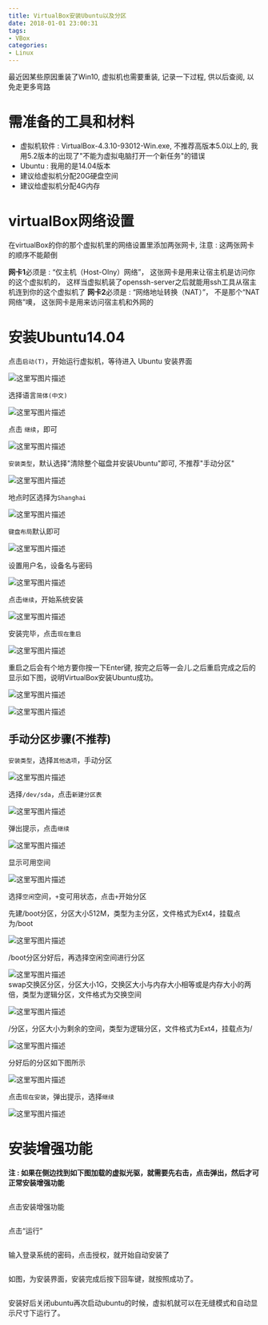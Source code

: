 ```yaml
---
title: VirtualBox安装Ubuntu以及分区
date: 2018-01-01 23:00:31
tags:
- VBox
categories:
- Linux
---
```


最近因某些原因重装了Win10, 虚拟机也需要重装, 记录一下过程, 供以后查阅, 以免走更多弯路

# 需准备的工具和材料

- 虚拟机软件 : VirtualBox-4.3.10-93012-Win.exe, 不推荐高版本5.0以上的, 我用5.2版本的出现了"不能为虚拟电脑打开一个新任务"的错误
- Ubuntu : 我用的是14.04版本 
- 建议给虚拟机分配20G硬盘空间
- 建议给虚拟机分配4G内存


<!--more -->


# virtualBox网络设置

在virtualBox的你的那个虚拟机里的网络设置里添加两张网卡, 注意 : 这两张网卡的顺序不能颠倒

**网卡1**必须是 : “仅主机（Host-Olny）网络”， 这张网卡是用来让宿主机是访问你的这个虚拟机的， 这样当虚拟机装了openssh-server之后就能用ssh工具从宿主机连到你的这个虚拟机了
**网卡2**必须是 : “网络地址转换（NAT）”， 不是那个“NAT网络”噢， 这张网卡是用来访问宿主机和外网的



<h1 id="安装ubuntu1404">安装Ubuntu14.04</h1>

<p>点击<code>启动(T)</code>，开始运行虚拟机，等待进入 Ubuntu 安装界面</p>

<p><img src="http://www.eaibot.com/git_images/chapter4/vi/vi1.jpg" alt="这里写图片描述" title=""></p>

<p>选择语言<code>简体(中文)</code></p>

<p><img src="http://www.eaibot.com/git_images/chapter4/vi/vi2.jpg" alt="这里写图片描述" title=""></p>

<p>点击 <code>继续</code>，即可</p>

<p><img src="http://www.eaibot.com/git_images/chapter4/vi/vi3.jpg" alt="这里写图片描述" title=""></p>

<p><code>安装类型</code>，默认选择"清除整个磁盘并安装Ubuntu"即可, 不推荐"手动分区"</p>

<p><img src="http://www.eaibot.com/git_images/chapter4/vi/vi4.jpg" alt="这里写图片描述" title=""></p>


<p>地点时区选择为<code>Shanghai</code></p>

<p><img src="http://www.eaibot.com/git_images/chapter4/vi/vi15.jpg" alt="这里写图片描述" title=""></p>

<p><code>键盘布局</code>默认即可</p>

<p><img src="http://www.eaibot.com/git_images/chapter4/vi/vi16.jpg" alt="这里写图片描述" title=""></p>

<p>设置用户名，设备名与密码</p>

<p><img src="http://www.eaibot.com/git_images/chapter4/vi/vi18.jpg" alt="这里写图片描述" title=""></p>

<p>点击<code>继续</code>，开始系统安装</p>

<p><img src="http://www.eaibot.com/git_images/chapter4/vi/vi19.jpg" alt="这里写图片描述" title=""></p>

<p>安装完毕，点击<code>现在重启</code></p>

<p><img src="http://www.eaibot.com/git_images/chapter4/vi/vi20.jpg" alt="这里写图片描述" title=""></p>

<p>重启之后会有个地方要你按一下Enter键, 按完之后等一会儿.之后重启完成之后的显示如下图，说明VirtualBox安装Ubuntu成功。</p>


<p><img src="http://www.eaibot.com/git_images/chapter4/vi/vi21.jpg" alt="这里写图片描述" title=""></p>

<p><img src="http://www.eaibot.com/git_images/chapter4/vi/vi22.jpg" alt="这里写图片描述" title=""></p></div>




<h2 id="手动分区步骤(不推荐)">手动分区步骤(不推荐)</h2>

<p><code>安装类型</code>，选择<code>其他选项</code>，手动分区</p>

<p><img src="http://www.eaibot.com/git_images/chapter4/vi/vi5.jpg" alt="这里写图片描述" title=""></p>

<p>选择<code>/dev/sda</code>，点击<code>新建分区表</code></p>

<p><img src="http://www.eaibot.com/git_images/chapter4/vi/vi6.jpg" alt="这里写图片描述" title=""></p>

<p>弹出提示，点击<code>继续</code></p>

<p><img src="http://www.eaibot.com/git_images/chapter4/vi/vi7.jpg" alt="这里写图片描述" title=""></p>

<p>显示可用空间</p>

<p><img src="http://www.eaibot.com/git_images/chapter4/vi/vi8.jpg" alt="这里写图片描述" title=""></p>

<p>选择<code>空闲</code>空间，<code>+</code>变可用状态，点击<code>+</code>开始分区</p>

<p>先建/boot分区，分区大小512M，类型为主分区，文件格式为Ext4，挂载点为/boot</p>

<p><img src="http://www.eaibot.com/git_images/chapter4/vi/vi9.jpg" alt="这里写图片描述" title=""></p>

<p>/boot分区分好后，再选择空闲空间进行分区</p>

<p><img src="http://www.eaibot.com/git_images/chapter4/vi/vi10.jpg" alt="这里写图片描述" title=""> <br>
swap交换区分区，分区大小1G，交换区大小与内存大小相等或是内存大小的两倍，类型为逻辑分区，文件格式为交换空间</p>

<p><img src="http://www.eaibot.com/git_images/chapter4/vi/vi11.jpg" alt="这里写图片描述" title=""></p>

<p>/分区，分区大小为剩余的空间，类型为逻辑分区，文件格式为Ext4，挂载点为/</p>

<p><img src="http://www.eaibot.com/git_images/chapter4/vi/vi12.jpg" alt="这里写图片描述" title=""></p>

<p>分好后的分区如下图所示</p>

<p><img src="http://www.eaibot.com/git_images/chapter4/vi/vi13.jpg" alt="这里写图片描述" title=""></p>

<p>点击<code>现在安装</code>，弹出提示，选择<code>继续</code></p>

<p><img src="http://www.eaibot.com/git_images/chapter4/vi/vi14.jpg" alt="这里写图片描述" title=""></p>



<h1 id="安装增强功能">安装增强功能</h1>

<p><strong>注 : 如果在侧边找到如下图加载的虚拟光驱，就需要先右击，点击弹出，然后才可正常安装增强功能</strong></p>
<p><img src="http://img.blog.csdn.net/20150116222056924" alt="" /><br /></p>
<p>点击安装增强功能</p>
<p><img src="http://img.blog.csdn.net/20150116222128125" alt="" /><br /></p>
<p>点击“运行”</p>
<p><img src="http://img.blog.csdn.net/20150116222246498" alt="" /><br /></p>
<p>输入登录系统的密码，点击授权，就开始自动安装了</p>
<p><img src="http://img.blog.csdn.net/20150116222308759" alt="" /><br /></p>
<p>如图，为安装界面，安装完成后按下回车键，就按照成功了。</p>
<p><img src="http://img.blog.csdn.net/20150116222336153" alt="" /><br /></p>
<p>安装好后关闭ubuntu再次启动ubuntu的时候，虚拟机就可以在无缝模式和自动显示尺寸下运行了。</p>


